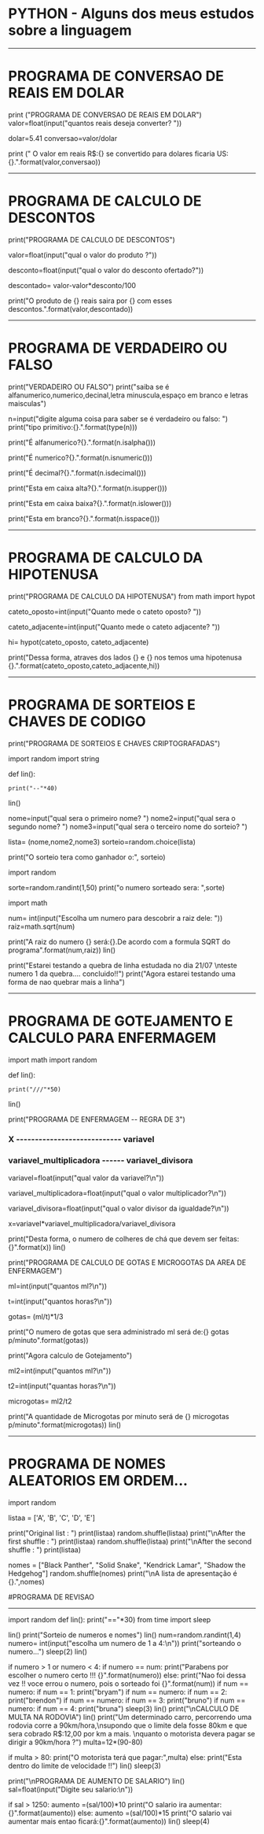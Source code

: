 # PYTHON - Alguns dos meus estudos sobre a linguagem
***
# PROGRAMA DE CONVERSAO DE REAIS EM DOLAR
print ("PROGRAMA DE CONVERSAO DE REAIS EM DOLAR")
valor=float(input("quantos reais deseja converter? "))

dolar=5.41
conversao=valor/dolar

print (" O valor em reais R$:{} se convertido para dolares ficaria US: {}.".format(valor,conversao))
***
# PROGRAMA DE CALCULO DE DESCONTOS
print("PROGRAMA DE CALCULO DE DESCONTOS")

valor=float(input("qual o valor do produto ?"))

desconto=float(input("qual o valor do desconto ofertado?"))

descontado= valor-valor*desconto/100

print("O produto de {} reais saira por {} com esses descontos.".format(valor,descontado))
***
# PROGRAMA DE VERDADEIRO OU FALSO
print("VERDADEIRO OU FALSO")
print("saiba se é alfanumerico,numerico,decinal,letra minuscula,espaço em branco e letras maisculas")

n=input("digite alguma coisa para saber se é verdadeiro ou falso: ")
print("tipo primitivo:{}.".format(type(n)))

print("É alfanumerico?{}.".format(n.isalpha()))

print("É numerico?{}.".format(n.isnumeric()))

print("É decimal?{}.".format(n.isdecimal()))

print("Esta em caixa alta?{}.".format(n.isupper()))

print("Esta em caixa baixa?{}.".format(n.islower()))

print("Esta em branco?{}.".format(n.isspace()))

***
# PROGRAMA DE CALCULO DA HIPOTENUSA
print("PROGRAMA DE CALCULO DA HIPOTENUSA")
from math import hypot

cateto_oposto=int(input("Quanto mede o cateto oposto? "))

cateto_adjacente=int(input("Quanto mede o cateto adjacente? "))

hi= hypot(cateto_oposto, cateto_adjacente)

print("Dessa forma, atraves dos lados {} e {} nos temos uma hipotenusa {}.".format(cateto_oposto,cateto_adjacente,hi))
***
# PROGRAMA DE SORTEIOS E CHAVES DE CODIGO
print("PROGRAMA DE SORTEIOS E CHAVES CRIPTOGRAFADAS")

import random
import string

def lin():

    print("--"*40)
    
lin()

nome=input("qual sera o primeiro nome? ")
nome2=input("qual sera o segundo nome? ")
nome3=input("qual sera o terceiro nome do sorteio? ")

lista= (nome,nome2,nome3)
sorteio=random.choice(lista)

print("O sorteio tera como ganhador o:", sorteio)

import random

sorte=random.randint(1,50)
print("o numero sorteado sera: ",sorte)

import math

num= int(input("Escolha um numero para descobrir a raiz dele: "))
raiz=math.sqrt(num)

print("A raiz do numero {} será:{}.De acordo com a formula SQRT do programa".format(num,raiz))
lin()

print("Estarei testando a quebra de linha estudada no dia 21/07 \nteste numero 1 da quebra.... concluido!!")
print("Agora estarei testando uma forma de nao quebrar mais a linha")
***
# PROGRAMA DE GOTEJAMENTO E CALCULO PARA ENFERMAGEM
import math
import random

def lin():

    print("///"*50)
    
lin()

print("PROGRAMA DE ENFERMAGEM -- REGRA DE 3")

### X ---------------------------- variavel

### variavel_multiplicadora ------ variavel_divisora

variavel=float(input("qual valor da variavel?\n"))

variavel_multiplicadora=float(input("qual o valor multiplicador?\n"))

variavel_divisora=float(input("qual o valor divisor da igualdade?\n"))

x=variavel*variavel_multiplicadora/variavel_divisora

print("Desta forma, o numero de colheres de chá que devem ser feitas:{}".format(x))
lin()

print("PROGRAMA DE CALCULO DE GOTAS E MICROGOTAS DA AREA DE ENFERMAGEM")

ml=int(input("quantos ml?\n"))

t=int(input("quantos horas?\n"))

gotas= (ml/t)*1/3

print("O numero de gotas que sera administrado ml será de:{} gotas p/minuto".format(gotas))

print("Agora calculo de Gotejamento")

ml2=int(input("quantos ml?\n"))

t2=int(input("quantas horas?\n"))

microgotas= ml2/t2

print("A quantidade de Microgotas por minuto será de {} microgotas p/minuto".format(microgotas))
lin()
***
# PROGRAMA DE NOMES ALEATORIOS EM ORDEM...
import random 
  
listaa = ['A', 'B', 'C', 'D', 'E'] 
  
print("Original list : ") 
print(listaa) 
random.shuffle(listaa) 
print("\nAfter the first shuffle : ") 
print(listaa) 
random.shuffle(listaa) 
print("\nAfter the second shuffle : ") 
print(listaa)

nomes = ["Black Panther", "Solid Snake", "Kendrick Lamar", "Shadow the Hedgehog"]
random.shuffle(nomes)
print("\nA lista de apresentação é {}.",nomes)

#PROGRAMA DE REVISAO
***

import random
def lin():
    print("=="*30)
from time import sleep

lin()
print("Sorteio de numeros e nomes")
lin()
num=random.randint(1,4)
numero= int(input("escolha um numero de 1 a 4:\n"))
print("sorteando o numero...")
sleep(2)
lin()

if numero > 1 or numero < 4:
    if numero == num:
        print("Parabens por escolher o numero certo !!! {}".format(numero))
    else:
        print("Nao foi dessa vez !! voce errou o numero, pois o sorteado foi {}".format(num))
if num == numero:
    if num == 1:
        print("bryam")
if num == numero:
    if num == 2:
        print("brendon")
if num == numero:
    if num == 3:
        print("bruno")
if num == numero:
    if num == 4:
        print("bruna")
sleep(3)
lin()
print("\nCALCULO DE MULTA NA RODOVIA")
lin()
print("Um determinado carro, percorrendo uma rodovia corre a 90km/hora,\nsupondo que o limite dela fosse 80km e que sera cobrado R$:12,00 por km a mais. \nquanto o motorista devera pagar se dirigir a 90km/hora ?")
multa=12*(90-80)

if multa > 80:
    print("O motorista terá que pagar:",multa)
else:
    print("Esta dentro do limite de velocidade !!")
lin()
sleep(3)

print("\nPROGRAMA DE AUMENTO DE SALARIO")
lin()
sal=float(input("Digite seu salario:\n"))

if sal > 1250:
    aumento =(sal/100)*10
    print("O salario ira aumentar:{}".format(aumento))
else:
    aumento =(sal/100)*15
    print("O salario vai aumentar mais entao ficará:{}".format(aumento))
lin()
sleep(4)


